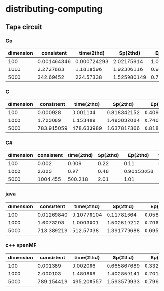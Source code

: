 # distributing-computing

## Tape circuit

### Go
|dimension|consistent |time(2thd) |Sp(2thd)   |Ep(2thd)   |time(4thd) |Sp(4thd)   |Ep(4thd)   |
|---------|-----------|-----------|-----------|-----------|-----------|-----------|-----------|
|100      |0.001464346|0.000724293|2.02175914 |1.01087957 |0.000734039|1.99491580 |0.49872895 |
|1000     |2.2727883  |1.1818596  |1.92306116 |0.96153058 |1.0198447  |2.22856313 |0.55714078 |
|5000     |342.69452  |224.57338  |1.525980149|0.76299007 |328.23495  |1.044052499|0.26101312 |

### C
|dimension|consistent|time(2thd) |Sp(2thd)   |Ep(2thd)   |time(4thd) |Sp(4thd)   |Ep(4thd)   |
|---------|----------|-----------|-----------|-----------|-----------|-----------|-----------|
|100      |0.000928  |0.001134   |0.818342152|0.409171076|0.001521   |0.610124918|0.152531229|
|1000     |1.723089  |1.153469   |1.493832084|0.746916042|1.855678   |0.928549565|0.232137391|
|5000     |783.915059|478.633989 |1.637817366|0.818908683|501.116598 |1.564336648|0.391084162|

### C#
|dimension|consistent |time(2thd) |Sp(2thd)   |Ep(2thd)   |time(4thd) |Sp(4thd)   |Ep(4thd)   |
|---------|-----------|-----------|-----------|-----------|-----------|-----------|-----------|
|100      |0.002      |0.009      |0.22       |0.11       |0.006      |0.333      |0.083      |
|1000     |2.623      |0.97       |0.48       |0.96153058 |2.491      |1.053      |0.263      |
|5000     |1004.455   |500.218    |2.01       |1.01       |553.995    |1.813      |0.453278008|

### java
|dimension|consistent |time(2thd) |Sp(2thd)   |Ep(2thd)   |time(4thd) |Sp(4thd)   |Ep(4thd)   |
|---------|-----------|-----------|-----------|-----------|-----------|-----------|-----------|
|100      |0.01269840 |0.10778104 |0.11781664 |0.05890832 |0.12475548 |0.10178631 |0.025446578|
|1000     |1.6073298  |1.0093001  |1.592519212|0.796259606|0.56651604 |2.837218519|0.70930463 |
|5000     |713.389219 |512.57338  |1.391779688|0.695889844|423.23495  |1.685563111|0.421390778|

### c++ openMP
|dimension|consistent |time(2thd) |Sp(2thd)   |Ep(2thd)   |time(4thd) |Sp(4thd)   |Ep(4thd)   |
|---------|-----------|-----------|-----------|-----------|-----------|-----------|-----------|
|100      |0.001389   |0.002086   |0.665867689|0.332933845|0.007463   |0.186118183|0.046529546|
|1000     |2.090103   |1.489888   |1.402859141|0.701429571|1.916202   |1.090752958|0.27268824 |
|5000     |789.154419 |495.208557 |1.593579933|0.796789966|395.839447 |1.993622477|0.498405619|

